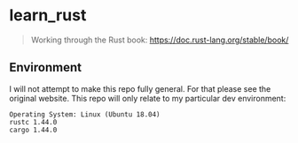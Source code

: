 # learn_rust

> Working through the Rust book: https://doc.rust-lang.org/stable/book/

## Environment

I will not attempt to make this repo fully general. For that please see the original website. This repo will only relate to my particular dev environment:

    Operating System: Linux (Ubuntu 18.04)
    rustc 1.44.0
    cargo 1.44.0
